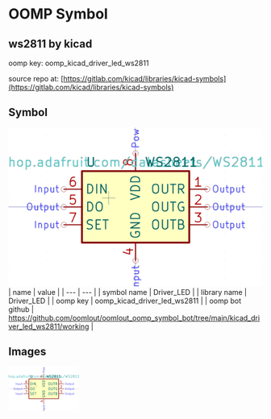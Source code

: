 # OOMP Symbol  
## ws2811  by kicad  
  
oomp key: oomp_kicad_driver_led_ws2811  
  
source repo at: [https://gitlab.com/kicad/libraries/kicad-symbols](https://gitlab.com/kicad/libraries/kicad-symbols)  
## Symbol  
  
[![working.png](working_600.png)](working.png)  
| name | value | 
| --- | --- | 
| symbol name | Driver_LED | 
| library name | Driver_LED | 
| oomp key | oomp_kicad_driver_led_ws2811 | 
| oomp bot github | https://github.com/oomlout/oomlout_oomp_symbol_bot/tree/main/kicad_driver_led_ws2811/working | 
## Images  
  
[![working.png](working_140.png)](working.png)  
